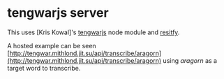 tengwarjs server
=======

This uses [Kris Kowal]'s [tengwarjs](https://npmjs.org/package/tengwar) node module and [resitfy](http://mcavage.github.com/node-restify/).

A hosted example can be seen [http://tengwar.mithlond.jit.su/api/transcribe/aragorn](http://tengwar.mithlond.jit.su/api/transcribe/aragorn) using *aragorn* as a target word to transcribe.

